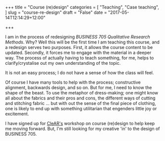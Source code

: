 +++
title = "Course (re)design"
categories = [
  "Teaching",
  "Case teaching",
]
slug = "course-re-design"
draft = "False"
date = "2017-05-14T12:14:29+12:00"

+++

I am in the process of redesigning _BUSINESS 705 Qualitative Research
Methods_. Why? Well this will be the first time I am teaching this
course, and a redesign serves two purposes. First, it allows the
course content to be updated. Secondly, it forces me to engage with
the material in a deeper way. The process of actually having to teach
something, for me, helps to clarify/crystalise out my own
understanding of the topic.

It is not an easy process; I do not have a sense of how the class will
feel.

Of course I have many tools to help with the process; constructive
alignment, backwards design, and so on. But for me, I need to know the
shape of the beast. To use the metaphor of dress-making; one might
know all about the fabrics and their pros and cons, the different ways
of cutting and stitching fabric ... but with out the sense of the
final piece of clothing, one is likely to end up with something
utilitarian that engenders little joy or excitement.

I have signed up for [CleAR's](https://www.clear.auckland.ac.nz/)
workshop on course (re)design to help keep me moving forward. But, I'm
still looking for my creative 'in' to the design of BUSINESS 705.
